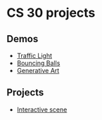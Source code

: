 # CS 30 projects

## Demos
- [Traffic Light](traffic-light)
- [Bouncing Balls](bouncing-balls)
- [Generative Art](generative-art)

## Projects
- [Interactive scene](interactive-scene)